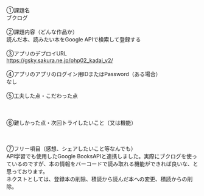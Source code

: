 ①課題名<br>
ブクログ<br>
<br>
②課題内容（どんな作品か）<br>
読んだ本、読みたい本をGoogle APIで検索して登録する<br>
<br>
③アプリのデプロイURL<br>
https://gsky.sakura.ne.jp/php02_kadai_v2/<br>
<br>
④アプリのアプリのログイン用IDまたはPassword（ある場合）<br>
なし<br>
<br>
⑤工夫した点・こだわった点<br>
<br>
<br>
<br>
⑥難しかった点・次回トライしたいこと（又は機能）<br>
<br>
<br>

⑦フリー項目（感想、シェアしたいこと等なんでも）<br>
API学習でも使用したGoogle BooksAPIと連携しました。実際にブクログを使っているのですが、本の情報をバーコードで読み取れる機能ができれば良いな、と思っております。<br>
ネクストとしては、登録本の削除、積読から読んだ本への変更、積読からの削除。
